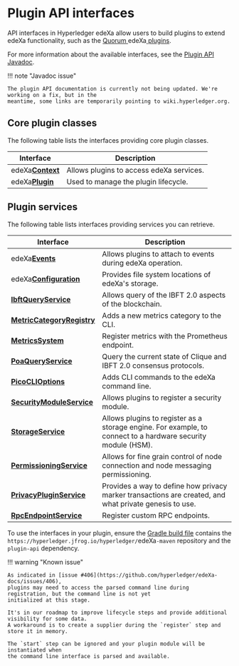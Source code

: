 # Plugin API interfaces

API interfaces in Hyperledger edeXa allow users to build plugins to extend edeXa functionality, such as the [Quorum ](https://doc.quorumplugins.consensys.net/en/latest/Concepts/Besu-Plugins/Event-Streams/)edeXa[ plugins](https://doc.quorumplugins.consensys.net/en/latest/Concepts/Besu-Plugins/Event-Streams/).

For more information about the available interfaces, see the [Plugin API Javadoc](https://javadoc.io/doc/org.hyperledger.besu/plugin-api/latest/index.html).

!!! note "Javadoc issue"

```
The plugin API documentation is currently not being updated. We're working on a fix, but in the
meantime, some links are temporarily pointing to wiki.hyperledger.org.
```

## Core plugin classes

The following table lists the interfaces providing core plugin classes.

| Interface                                                                                                                    | Description                              |
| ---------------------------------------------------------------------------------------------------------------------------- | ---------------------------------------- |
| edeXa[**Context**](https://wiki.hyperledger.org/display/BESU/BesuContext)                                                    | Allows plugins to access edeXa services. |
| edeXa[**Plugin**](https://javadoc.io/doc/org.hyperledger.besu/plugin-api/latest/org/hyperledger/besu/plugin/BesuPlugin.html) | Used to manage the plugin lifecycle.     |

## Plugin services

The following table lists interfaces providing services you can retrieve.

| Interface                                                                                                                                                            | Description                                                                                                  |
| -------------------------------------------------------------------------------------------------------------------------------------------------------------------- | ------------------------------------------------------------------------------------------------------------ |
| edeXa[**Events**](https://javadoc.io/doc/org.hyperledger.besu/plugin-api/latest/org/hyperledger/besu/plugin/services/BesuEvents.html)                                | Allows plugins to attach to events during edeXa operation.                                                   |
| edeXa[**Configuration**](https://javadoc.io/doc/org.hyperledger.besu/plugin-api/latest/org/hyperledger/besu/plugin/services/BesuConfiguration.html)                  | Provides file system locations of edeXa's storage.                                                           |
| [**IbftQueryService**](https://javadoc.io/doc/org.hyperledger.besu/plugin-api/latest/org/hyperledger/besu/plugin/services/query/IbftQueryService.html)               | Allows query of the IBFT 2.0 aspects of the blockchain.                                                      |
| [**MetricCategoryRegistry**](https://javadoc.io/doc/org.hyperledger.besu/plugin-api/latest/org/hyperledger/besu/plugin/services/metrics/MetricCategoryRegistry.html) | Adds a new metrics category to the CLI.                                                                      |
| [**MetricsSystem**](https://javadoc.io/doc/org.hyperledger.besu/plugin-api/latest/org/hyperledger/besu/plugin/services/MetricsSystem.html)                           | Register metrics with the Prometheus endpoint.                                                               |
| [**PoaQueryService**](https://javadoc.io/doc/org.hyperledger.besu/plugin-api/latest/org/hyperledger/besu/plugin/services/query/PoaQueryService.html)                 | Query the current state of Clique and IBFT 2.0 consensus protocols.                                          |
| [**PicoCLIOptions**](https://javadoc.io/doc/org.hyperledger.besu/plugin-api/latest/org/hyperledger/besu/plugin/services/PicoCLIOptions.html)                         | Adds CLI commands to the edeXa command line.                                                                 |
| [**SecurityModuleService**](https://javadoc.io/doc/org.hyperledger.besu/plugin-api/latest/org/hyperledger/besu/plugin/services/SecurityModuleService.html)           | Allows plugins to register a security module.                                                                |
| [**StorageService**](https://javadoc.io/doc/org.hyperledger.besu/plugin-api/latest/org/hyperledger/besu/plugin/services/StorageService.html)                         | Allows plugins to register as a storage engine. For example, to connect to a hardware security module (HSM). |
| [**PermissioningService**](https://wiki.hyperledger.org/display/BESU/PermissioningService)                                                                           | Allows for fine grain control of node connection and node messaging permissioning.                           |
| [**PrivacyPluginService**](https://wiki.hyperledger.org/display/BESU/PrivacyPluginService)                                                                           | Provides a way to define how privacy marker transactions are created, and what private genesis to use.       |
| [**RpcEndpointService**](https://wiki.hyperledger.org/display/BESU/RpcEndpointService)                                                                               | Register custom RPC endpoints.                                                                               |

To use the interfaces in your plugin, ensure the [Gradle build file](https://github.com/ConsenSys/PluginsAPIDemo/blob/957628b3c6f533f3c3f405e2a17e369cd1f02c31/build.gradle) contains the `https://hyperledger.jfrog.io/hyperledger/`edeXa`-maven` repository and the `plugin-api` dependency.

!!! warning "Known issue"

```
As indicated in [issue #406](https://github.com/hyperledger/edeXa-docs/issues/406),
plugins may need to access the parsed command line during registration, but the command line is not yet
initialized at this stage.

It's in our roadmap to improve lifecycle steps and provide additional visibility for some data.
A workaround is to create a supplier during the `register` step and store it in memory.

The `start` step can be ignored and your plugin module will be instantiated when
the command line interface is parsed and available.
```
